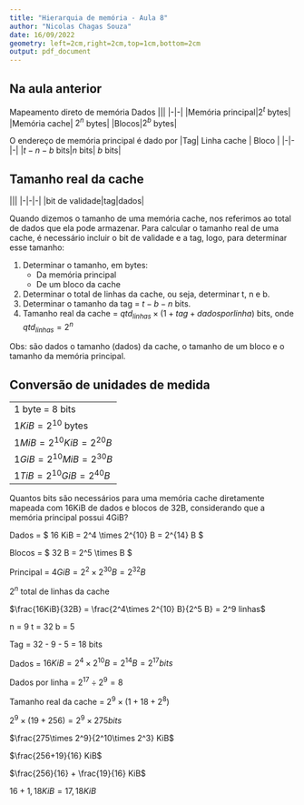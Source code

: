 ```yaml
---
title: "Hierarquia de memória - Aula 8"
author: "Nicolas Chagas Souza"
date: 16/09/2022
geometry: left=2cm,right=2cm,top=1cm,bottom=2cm
output: pdf_document
---
```


## Na aula anterior

Mapeamento direto de memória
Dados
|||
|-|-|
|Memória principal|$2^t$ bytes|
|Memória cache| $2^n$ bytes|
|Blocos|$2^b$ bytes|

O endereço de memória principal é dado por
|Tag| Linha cache | Bloco |
|-|-|-|
|$t-n-b$ bits|$n$ bits| $b$ bits|

## Tamanho real da cache

|||
|-|-|-|
|bit de validade|tag|dados|

Quando dizemos o tamanho de uma memória cache, nos referimos ao total de dados que ela pode armazenar. Para calcular o tamanho real de uma cache, é necessário incluir o bit de validade e a tag, logo, para determinar esse tamanho:

1. Determinar o tamanho, em bytes:
    - Da memória principal
    - De um bloco da cache
2. Determinar o total de linhas da cache, ou seja, determinar t, n e b.
3. Determinar o tamanho da tag = $t - b - n$ bits.
4. Tamanho real da cache = $qtd_{linhas} \times \left (1+tag+dados por linha\right )$ bits, onde $qtd_{linhas}=2^n$

Obs: são dados o tamanho (dados) da cache, o tamanho de um bloco e o tamanho da memória principal.

## Conversão de unidades de medida

||
|-|
|1 byte = 8 bits
|$1KiB=2^{10}$ bytes
|$1MiB=2^{10}KiB=2^{20}B$
|$1GiB=2^{10}MiB=2^{30}B$
|$1TiB=2^{10}GiB=2^{40}B$

Quantos bits são necessários para uma memória cache diretamente mapeada com 16KiB de dados e blocos de 32B, considerando que a memória principal possui 4GiB?

Dados = $ 16 KiB = 2^4 \times 2^{10} B = 2^{14} B $

Blocos = $ 32 B = 2^5 \times  B $

Principal = $4 GiB = 2^2 \times 2^{30} B = 2^{32} B$

$2^n$ total de linhas da cache

$\frac{16KiB}{32B} = \frac{2^4\times 2^{10} B}{2^5 B} = 2^9 linhas$

n = 9
t = 32
b = 5

Tag = 32 - 9 - 5 = 18 bits

Dados = $16 KiB = 2^4 \times 2^{10} B = 2^{14} B = 2^{17} bits$

Dados por linha = $2^{17} \div 2^{9} = 8$

Tamanho real da cache = $2^{9} \times (1+18+2^{8})$

$2^{9}\times (19+256) = 2^9 \times 275 bits$

$\frac{275\times 2^9}{2^10\times 2^3} KiB$

$\frac{256+19}{16} KiB$

$\frac{256}{16} + \frac{19}{16} KiB$

$16 + 1,18 KiB = 17,18 KiB$


